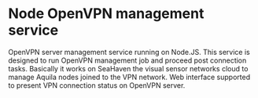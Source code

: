 Node OpenVPN management service
======================

OpenVPN server management service running on Node.JS.
This service is designed to run OpenVPN management job and proceed
post connection tasks.
Basically it works on SeaHaven the visual sensor networks cloud to manage
Aquila nodes joined to the VPN network.
Web interface supported to present VPN connection status on OpenVPN server.
